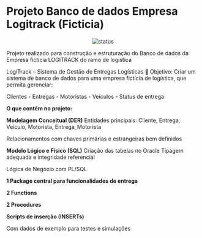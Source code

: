 # Projeto Banco de dados Empresa Logitrack (Ficticia)

<p align="center">
  <img src="https://img.shields.io/badge/status-em%20andamento-yellow" alt="status">
</p>

Projeto realizado para construção e estruturação do Banco de dados da Empresa fictícia LOGITRACK do ramo de logística

LogiTrack – Sistema de Gestão de Entregas Logísticas
🎯 Objetivo:
Criar um sistema de banco de dados para uma empresa fictícia de logística, que permita gerenciar:

Clientes - Entregas - Motoristas - Veículos - Status de entrega


**O que contém no projeto:**

**Modelagem Conceitual (DER)**
Entidades principais: Cliente, Entrega, Veículo, Motorista, Entrega_Motorista

Relacionamentos com chaves primárias e estrangeiras bem definidos

**Modelo Lógico e Físico (SQL)**
Criação das tabelas no Oracle
Tipagem adequada e integridade referencial

Lógica de Negócio com PL/SQL

**1 Package central para funcionalidades de entrega**

**2 Functions**

**2 Procedures**

**Scripts de inserção (INSERTs)**

Com dados de exemplo para testes e simulações
